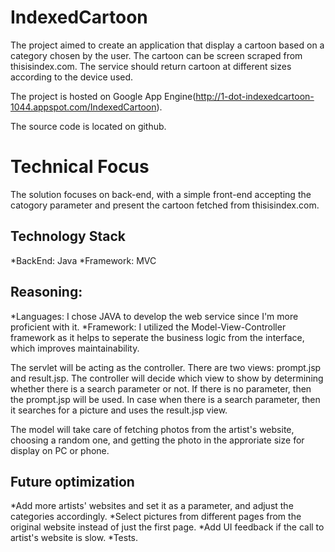 # IndexedCartoon

The project aimed to create an application that display a cartoon based on a category chosen by the user.
The cartoon can be screen scraped from thisisindex.com. The service should return cartoon at different sizes according 
to the device used. 

The project is hosted on Google App Engine(http://1-dot-indexedcartoon-1044.appspot.com/IndexedCartoon).

The source code is located on github.

# Technical Focus
The solution focuses on back-end, with a simple front-end accepting the catogory parameter and 
present the cartoon fetched from thisisindex.com.

## Technology Stack
*BackEnd: Java 
*Framework: MVC

## Reasoning:
*Languages: I chose JAVA to develop the web service since I'm more proficient with it.
*Framework: I utilized the Model-View-Controller framework as it helps to seperate the business logic from the interface,
which improves maintainability.

The servlet will be acting as the controller. There are two views: prompt.jsp and result.jsp.
The controller will decide which view to show by determining whether there is a search parameter or not.
If there is no parameter, then the prompt.jsp will be used. In case when there is a search parameter,
then it searches for a picture and uses the result.jsp view.

The model will take care of fetching photos from the artist's website, choosing a random one, and getting the photo
in the approriate size for display on PC or phone.

## Future optimization

*Add more artists' websites and set it as a parameter, and adjust the categories accordingly.
*Select pictures from different pages from the original website instead of just the first page.
*Add UI feedback if the call to artist's website is slow.
*Tests.

